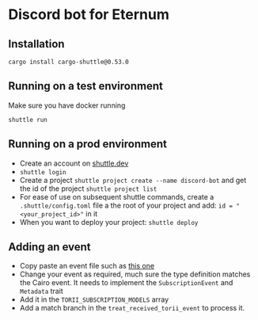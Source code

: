 # Discord bot for Eternum

## Installation

`cargo install cargo-shuttle@0.53.0`

## Running on a test environment

Make sure you have docker running

`shuttle run`

## Running on a prod environment

- Create an account on [shuttle.dev](https://www.shuttle.dev/)
- `shuttle login`
- Create a project `shuttle project create --name discord-bot` and get the id of the project `shuttle project list`
- For ease of use on subsequent shuttle commands, create a `.shuttle/config.toml` file a the root of your project and add: `id = "<your_project_id>"` in it
- When you want to deploy your project: `shuttle deploy`


## Adding an event

- Copy paste an event file such as [this one](./crates/discord-bot/src/events/season_ended.rs)
- Change your event as required, much sure the type definition matches the Cairo event. It needs to implement the `SubscriptionEvent` and `Metadata` trait
- Add it in the `TORII_SUBSCRIPTION_MODELS` array
- Add a match branch in the `treat_received_torii_event` to process it.